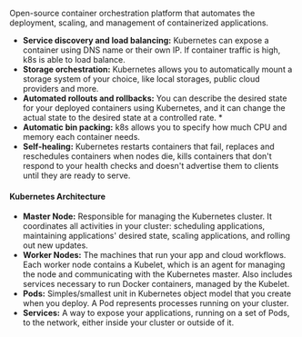 Open-source container orchestration platform that automates the deployment, scaling, and management of containerized applications. 

- **Service discovery and load balancing:** Kubernetes can expose a container using DNS name or their own IP. If container traffic is high, k8s is able to load balance.
- **Storage orchestration:** Kubernetes allows you to automatically mount a storage system of your choice, like local storages, public cloud providers and more.
- **Automated rollouts and rollbacks:** You can describe the desired state for your deployed containers using Kubernetes, and it can change the actual state to the desired state at a controlled rate. *
- **Automatic bin packing:** k8s allows you to specify how much CPU and memory each container needs.
- **Self-healing:** Kubernetes restarts containers that fail, replaces and reschedules containers when nodes die, kills containers that don't respond to your health checks and doesn't advertise them to clients until they are ready to serve. 

#### Kubernetes Architecture
- **Master Node:** Responsible for managing the Kubernetes cluster. It coordinates all activities in your cluster: scheduling applications, maintaining applications' desired state, scaling applications, and rolling out new updates.
- **Worker Nodes:** The machines that run your app and cloud workflows. Each worker node contains a Kubelet, which is an agent for managing the node and communicating with the Kubernetes master. Also includes services necessary to run Docker containers, managed by the Kubelet.
- **Pods:** Simples/smallest unit in Kubernetes object model that you create when you deploy. A Pod represents processes running on your cluster.
- **Services:** A way to expose your applications, running on a set of Pods, to the network, either inside your cluster or outside of it.

